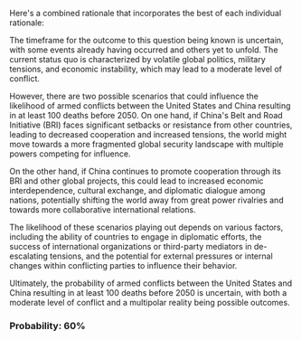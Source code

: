 Here's a combined rationale that incorporates the best of each individual rationale:

The timeframe for the outcome to this question being known is uncertain, with some events already having occurred and others yet to unfold. The current status quo is characterized by volatile global politics, military tensions, and economic instability, which may lead to a moderate level of conflict.

However, there are two possible scenarios that could influence the likelihood of armed conflicts between the United States and China resulting in at least 100 deaths before 2050. On one hand, if China's Belt and Road Initiative (BRI) faces significant setbacks or resistance from other countries, leading to decreased cooperation and increased tensions, the world might move towards a more fragmented global security landscape with multiple powers competing for influence.

On the other hand, if China continues to promote cooperation through its BRI and other global projects, this could lead to increased economic interdependence, cultural exchange, and diplomatic dialogue among nations, potentially shifting the world away from great power rivalries and towards more collaborative international relations.

The likelihood of these scenarios playing out depends on various factors, including the ability of countries to engage in diplomatic efforts, the success of international organizations or third-party mediators in de-escalating tensions, and the potential for external pressures or internal changes within conflicting parties to influence their behavior.

Ultimately, the probability of armed conflicts between the United States and China resulting in at least 100 deaths before 2050 is uncertain, with both a moderate level of conflict and a multipolar reality being possible outcomes.

### Probability: 60%